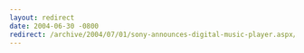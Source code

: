 ```yaml
---
layout: redirect
date: 2004-06-30 -0800
redirect: /archive/2004/07/01/sony-announces-digital-music-player.aspx/
---
```


